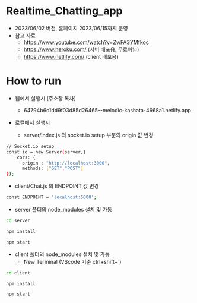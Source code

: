 # Realtime_Chatting_app

- 2023/06/02 버전, 홈페이지 2023/06/15까지 운영
- 참고 자료
  - https://www.youtube.com/watch?v=ZwFA3YMfkoc
  - https://www.heroku.com/ (서버 배포용, 무료아님)
  - https://www.netlify.com/ (client 배포용)

# **How to run**

- 웹에서 실행시 (주소창 복사)
  - 64794b6c1dd9f03d85d26465--melodic-kashata-4668a1.netlify.app

- 로컬에서 실행시
  - server/index.js 의 socket.io setup 부분의 origin 값 변경
```bash
// Socket.io setup
const io = new Server(server,{
    cors: {
      origin : "http://localhost:3000", 
      methods: ["GET","POST"]
});
```
  - client/Chat.js 의 ENDPOINT 값 변경
```bash
const ENDPOINT = 'localhost:5000';
```
  - server 폴더의 node_modules 설치 및 가동
```bash
cd server
```
```bash
npm install
```
```bash
npm start
```
  - client 폴더의 node_modules 설치 및 가동
    - New Terminal (VScode 기준 ctrl+shift+`)
```bash
cd client
```
```bash
npm install
```
```bash
npm start
```

